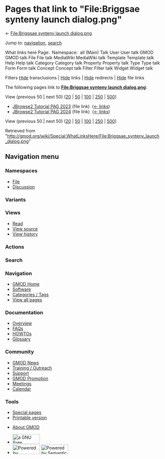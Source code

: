 <div id="mw-page-base" class="noprint">

</div>

<div id="mw-head-base" class="noprint">

</div>

<div id="content" class="mw-body" role="main">

<span id="top"></span>

<div id="mw-js-message" style="display:none;">

</div>



# <span dir="auto">Pages that link to "File:Briggsae synteny launch dialog.png"</span>

<div id="bodyContent">

<div id="contentSub">

← [File:Briggsae synteny launch
dialog.png](/wiki/File:Briggsae_synteny_launch_dialog.png "File:Briggsae synteny launch dialog.png")

</div>

<div id="jump-to-nav" class="mw-jump">

Jump to: [navigation](#mw-navigation), [search](#p-search)

</div>

<div id="mw-content-text">

What links here Page:  Namespace:  all (Main) Talk User User talk GMOD
GMOD talk File File talk MediaWiki MediaWiki talk Template Template talk
Help Help talk Category Category talk Property Property talk Type Type
talk Form Form talk Concept Concept talk Filter Filter talk Widget
Widget talk

Filters
[Hide](/mediawiki/index.php?title=Special:WhatLinksHere/File:Briggsae_synteny_launch_dialog.png&hidetrans=1 "Special:WhatLinksHere/File:Briggsae synteny launch dialog.png")
transclusions \|
[Hide](/mediawiki/index.php?title=Special:WhatLinksHere/File:Briggsae_synteny_launch_dialog.png&hidelinks=1 "Special:WhatLinksHere/File:Briggsae synteny launch dialog.png")
links \|
[Hide](/mediawiki/index.php?title=Special:WhatLinksHere/File:Briggsae_synteny_launch_dialog.png&hideredirs=1 "Special:WhatLinksHere/File:Briggsae synteny launch dialog.png")
redirects \|
[Hide](/mediawiki/index.php?title=Special:WhatLinksHere/File:Briggsae_synteny_launch_dialog.png&hideimages=1 "Special:WhatLinksHere/File:Briggsae synteny launch dialog.png")
file links

The following pages link to **[File:Briggsae synteny launch
dialog.png](/wiki/File:Briggsae_synteny_launch_dialog.png "File:Briggsae synteny launch dialog.png")**:

View (previous 50 \| next 50)
([20](/mediawiki/index.php?title=Special:WhatLinksHere/File:Briggsae_synteny_launch_dialog.png&limit=20 "Special:WhatLinksHere/File:Briggsae synteny launch dialog.png")
\|
[50](/mediawiki/index.php?title=Special:WhatLinksHere/File:Briggsae_synteny_launch_dialog.png&limit=50 "Special:WhatLinksHere/File:Briggsae synteny launch dialog.png")
\|
[100](/mediawiki/index.php?title=Special:WhatLinksHere/File:Briggsae_synteny_launch_dialog.png&limit=100 "Special:WhatLinksHere/File:Briggsae synteny launch dialog.png")
\|
[250](/mediawiki/index.php?title=Special:WhatLinksHere/File:Briggsae_synteny_launch_dialog.png&limit=250 "Special:WhatLinksHere/File:Briggsae synteny launch dialog.png")
\|
[500](/mediawiki/index.php?title=Special:WhatLinksHere/File:Briggsae_synteny_launch_dialog.png&limit=500 "Special:WhatLinksHere/File:Briggsae synteny launch dialog.png"))

- [JBrowse2 Tutorial PAG
  2023](/wiki/JBrowse2_Tutorial_PAG_2023 "JBrowse2 Tutorial PAG 2023")
  (file link) ‎ <span class="mw-whatlinkshere-tools">([←
  links](/mediawiki/index.php?title=Special:WhatLinksHere&target=JBrowse2+Tutorial+PAG+2023 "Special:WhatLinksHere"))</span>
- [JBrowse2 Tutorial PAG
  2024](/wiki/JBrowse2_Tutorial_PAG_2024 "JBrowse2 Tutorial PAG 2024")
  (file link) ‎ <span class="mw-whatlinkshere-tools">([←
  links](/mediawiki/index.php?title=Special:WhatLinksHere&target=JBrowse2+Tutorial+PAG+2024 "Special:WhatLinksHere"))</span>

View (previous 50 \| next 50)
([20](/mediawiki/index.php?title=Special:WhatLinksHere/File:Briggsae_synteny_launch_dialog.png&limit=20 "Special:WhatLinksHere/File:Briggsae synteny launch dialog.png")
\|
[50](/mediawiki/index.php?title=Special:WhatLinksHere/File:Briggsae_synteny_launch_dialog.png&limit=50 "Special:WhatLinksHere/File:Briggsae synteny launch dialog.png")
\|
[100](/mediawiki/index.php?title=Special:WhatLinksHere/File:Briggsae_synteny_launch_dialog.png&limit=100 "Special:WhatLinksHere/File:Briggsae synteny launch dialog.png")
\|
[250](/mediawiki/index.php?title=Special:WhatLinksHere/File:Briggsae_synteny_launch_dialog.png&limit=250 "Special:WhatLinksHere/File:Briggsae synteny launch dialog.png")
\|
[500](/mediawiki/index.php?title=Special:WhatLinksHere/File:Briggsae_synteny_launch_dialog.png&limit=500 "Special:WhatLinksHere/File:Briggsae synteny launch dialog.png"))

</div>

<div class="printfooter">

Retrieved from
"<http://gmod.org/wiki/Special:WhatLinksHere/File:Briggsae_synteny_launch_dialog.png>"

</div>

<div id="catlinks" class="catlinks catlinks-allhidden">

</div>

<div class="visualClear">

</div>

</div>

</div>

<div id="mw-navigation">

## Navigation menu

<div id="mw-head">



<div id="left-navigation">

<div id="p-namespaces" class="vectorTabs" role="navigation"
aria-labelledby="p-namespaces-label">

### Namespaces

- <span id="ca-nstab-image"><a href="/wiki/File:Briggsae_synteny_launch_dialog.png" accesskey="c"
  title="View the file page [c]">File</a></span>
- <span id="ca-talk"><a
  href="/mediawiki/index.php?title=File_talk:Briggsae_synteny_launch_dialog.png&amp;action=edit&amp;redlink=1"
  accesskey="t"
  title="Discussion about the content page [t]">Discussion</a></span>

</div>

<div id="p-variants" class="vectorMenu emptyPortlet" role="navigation"
aria-labelledby="p-variants-label">

### 

### Variants[](#)

<div class="menu">

</div>

</div>

</div>

<div id="right-navigation">

<div id="p-views" class="vectorTabs" role="navigation"
aria-labelledby="p-views-label">

### Views

- <span id="ca-view">[Read](/wiki/File:Briggsae_synteny_launch_dialog.png)</span>
- <span id="ca-viewsource"><a
  href="/mediawiki/index.php?title=File:Briggsae_synteny_launch_dialog.png&amp;action=edit"
  accesskey="e" title="This page is protected.
  You can view its source [e]">View source</a></span>
- <span id="ca-history"><a
  href="/mediawiki/index.php?title=File:Briggsae_synteny_launch_dialog.png&amp;action=history"
  accesskey="h" title="Past revisions of this page [h]">View history</a></span>

</div>

<div id="p-cactions" class="vectorMenu emptyPortlet" role="navigation"
aria-labelledby="p-cactions-label">

### Actions[](#)

<div class="menu">

</div>

</div>

<div id="p-search" role="search">

### Search

<div id="simpleSearch">

</div>

</div>

</div>

</div>

<div id="mw-panel">

<div id="p-logo" role="banner">

<a href="/wiki/Main_Page"
style="background-image: url(http://gmod.org/images/GMOD-cogs.png);"
title="Visit the main page"></a>

</div>

<div id="p-Navigation" class="portal" role="navigation"
aria-labelledby="p-Navigation-label">

### Navigation

<div class="body">

- <span id="n-GMOD-Home">[GMOD Home](/wiki/Main_Page)</span>
- <span id="n-Software">[Software](/wiki/GMOD_Components)</span>
- <span id="n-Categories-.2F-Tags">[Categories /
  Tags](/wiki/Categories)</span>
- <span id="n-View-all-pages">[View all
  pages](/wiki/Special:AllPages)</span>

</div>

</div>

<div id="p-Documentation" class="portal" role="navigation"
aria-labelledby="p-Documentation-label">

### Documentation

<div class="body">

- <span id="n-Overview">[Overview](/wiki/Overview)</span>
- <span id="n-FAQs">[FAQs](/wiki/Category:FAQ)</span>
- <span id="n-HOWTOs">[HOWTOs](/wiki/Category:HOWTO)</span>
- <span id="n-Glossary">[Glossary](/wiki/Glossary)</span>

</div>

</div>

<div id="p-Community" class="portal" role="navigation"
aria-labelledby="p-Community-label">

### Community

<div class="body">

- <span id="n-GMOD-News">[GMOD News](/wiki/GMOD_News)</span>
- <span id="n-Training-.2F-Outreach">[Training /
  Outreach](/wiki/Training_and_Outreach)</span>
- <span id="n-Support">[Support](/wiki/Support)</span>
- <span id="n-GMOD-Promotion">[GMOD
  Promotion](/wiki/GMOD_Promotion)</span>
- <span id="n-Meetings">[Meetings](/wiki/Meetings)</span>
- <span id="n-Calendar">[Calendar](/wiki/Calendar)</span>

</div>

</div>

<div id="p-tb" class="portal" role="navigation"
aria-labelledby="p-tb-label">

### Tools

<div class="body">

- <span id="t-specialpages"><a href="/wiki/Special:SpecialPages" accesskey="q"
  title="A list of all special pages [q]">Special pages</a></span>
- <span id="t-print"><a
  href="/mediawiki/index.php?title=Special:WhatLinksHere/File:Briggsae_synteny_launch_dialog.png&amp;printable=yes"
  rel="alternate" accesskey="p"
  title="Printable version of this page [p]">Printable version</a></span>

</div>

</div>

</div>

</div>

<div id="footer" role="contentinfo">

- <span id="footer-places-about">[About
  GMOD](/wiki/GMOD:About "GMOD:About")</span>

<!-- -->

- <span id="footer-copyrightico">[<img src="http://www.gnu.org/graphics/gfdl-logo-small.png" width="88"
  height="31" alt="a GNU Free Documentation License" />](http://www.gnu.org/licenses/fdl-1.3.html)</span>
- <span id="footer-poweredbyico">[<img src="/mediawiki/skins/common/images/poweredby_mediawiki_88x31.png"
  width="88" height="31" alt="Powered by MediaWiki" />](//www.mediawiki.org/)
  [<img
  src="/mediawiki/extensions/SemanticMediaWiki/includes/../resources/images/smw_button.png"
  width="88" height="31" alt="Powered by Semantic MediaWiki" />](https://www.semantic-mediawiki.org/wiki/Semantic_MediaWiki)</span>

<div style="clear:both">

</div>

</div>
